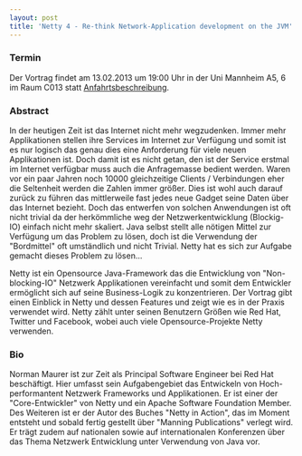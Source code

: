 ```yaml
---
layout: post
title: 'Netty 4 - Re-think Network-Application development on the JVM'
---
```


### Termin

Der Vortrag findet am 13.02.2013 um 19:00 Uhr in der Uni Mannheim A5, 6 im Raum C013 statt [Anfahrtsbeschreibung](/getting-there).

### Abstract

In der heutigen Zeit ist das Internet nicht mehr wegzudenken. Immer mehr Applikationen stellen ihre Services im Internet zur Verfügung und somit ist es nur logisch das genau dies eine Anforderung für viele neuen Applikationen ist.  Doch damit ist es nicht getan, den ist der Service erstmal im Internet verfügbar muss auch die Anfragemasse bedient werden. Waren vor ein paar Jahren noch 10000 gleichzeitige Clients / Verbindungen eher die Seltenheit werden die Zahlen immer größer. Dies ist wohl auch darauf zurück zu führen das mittlerweile fast jedes neue Gadget seine Daten über das Internet bezieht. Doch das entwerfen von solchen Anwendungen ist oft nicht trivial da der herkömmliche weg der Netzwerkentwicklung (Blockig-IO) einfach nicht mehr skaliert. Java selbst stellt alle nötigen Mittel zur Verfügung um das Problem zu lösen, doch ist die Verwendung der "Bordmittel" oft umständlich und nicht Trivial. Netty hat es sich zur Aufgabe gemacht dieses Problem zu lösen...

Netty ist ein Opensource Java-Framework das die Entwicklung von "Non-blocking-IO" Netzwerk Applikationen vereinfacht und somit dem Entwickler ermöglicht sich auf seine Business-Logik zu konzentrieren. Der Vortrag gibt einen Einblick in Netty und dessen Features und zeigt wie es in der Praxis verwendet wird. Netty zählt unter seinen Benutzern Größen wie Red Hat, Twitter und Facebook, wobei auch viele Opensource-Projekte Netty verwenden.

### Bio

Norman Maurer ist zur Zeit als Principal Software Engineer bei Red Hat beschäftigt. Hier umfasst sein Aufgabengebiet das Entwickeln von Hoch-performantent Netzwerk Frameworks und Applikationen. Er ist einer der "Core-Entwickler" von Netty und ein Apache Software Foundation Member. Des Weiteren ist er der Autor des Buches "Netty in Action", das im Moment entsteht und sobald fertig gestellt über "Manning Publications" verlegt wird.  Er trägt zudem auf nationalen sowie auf internationalen Konferenzen über das Thema Netzwerk Entwicklung unter Verwendung von Java vor.
